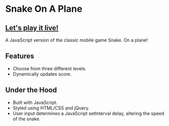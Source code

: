 # Snake On A Plane

## [Let's play it live!](http://esmukler.github.io/snakeOnAPlane)

A JavaScript version of the classic mobile game Snake. On a plane!

## Features
* Choose from three different levels.
* Dynamically updates score.

## Under the Hood
* Built with JavaScript.
* Styled using HTML/CSS and jQuery.
* User input determines a JavaScript setInterval delay, altering the speed of the snake.
